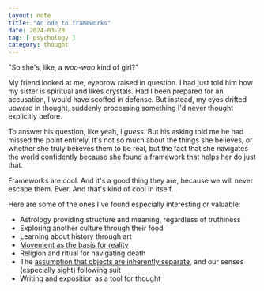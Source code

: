 ```yaml
---
layout: note
title: "An ode to frameworks"
date: 2024-03-28
tag: [ psychology ]
category: thought
---
```


"So she's, like, a *woo-woo* kind of girl?"

My friend looked at me, eyebrow raised in question. I had just told him how my sister is spiritual and likes crystals. Had I been prepared for an accusation, I would have scoffed in defense. But instead, my eyes drifted upward in thought, suddenly processing something I'd never thought explicitly before.

To answer his question, like yeah, I *guess*. But his asking told me he had missed the point entirely. It's not so much about the things she believes, or whether she truly believes them to be real, but the fact that she navigates the world confidently because she found a framework that helps her do just that.

Frameworks are cool. And it's a good thing they are, because we will never escape them. Ever. And that's kind of cool in itself.

Here are some of the ones I've found especially interesting or valuable:

- Astrology providing structure and meaning, regardless of truthiness
- Exploring another culture through their food
- Learning about history through art 
- [Movement as the basis for reality](https://www.goodreads.com/en/book/show/42118411)
- Religion and ritual for navigating death
- The [assumption that objects are inherently separate](https://plato.stanford.edu/entries/mereology/), and our senses (especially sight) following suit
- Writing and exposition as a tool for thought